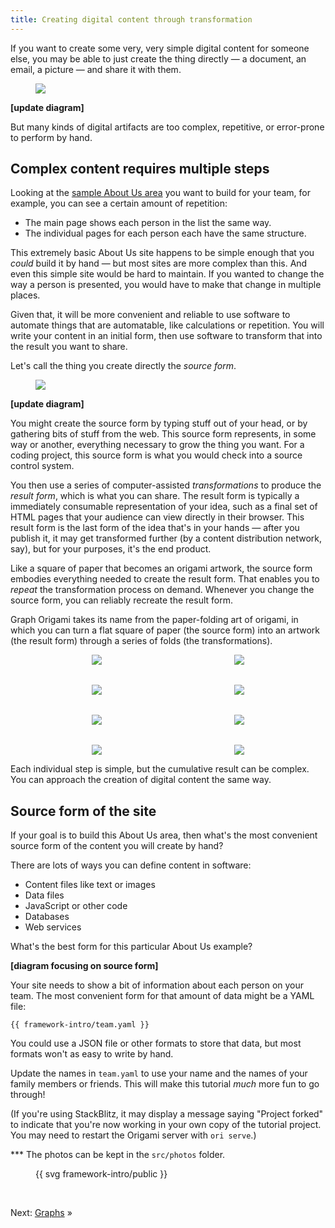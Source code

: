 ```yaml
---
title: Creating digital content through transformation
---
```


If you want to create some very, very simple digital content for someone else, you may be able to just create the thing directly — a document, an email, a picture — and share it with them.

<figure>
  <img src="/assets/illustrations/artifact.svg">
</figure>

**[update diagram]**

But many kinds of digital artifacts are too complex, repetitive, or error-prone to perform by hand.

## Complex content requires multiple steps

Looking at the [sample About Us area](/samples/aboutUs) you want to build for your team, for example, you can see a certain amount of repetition:

- The main page shows each person in the list the same way.
- The individual pages for each person each have the same structure.

This extremely basic About Us site happens to be simple enough that you _could_ build it by hand — but most sites are more complex than this. And even this simple site would be hard to maintain. If you wanted to change the way a person is presented, you would have to make that change in multiple places.

Given that, it will be more convenient and reliable to use software to automate things that are automatable, like calculations or repetition. You will write your content in an initial form, then use software to transform that into the result you want to share.

Let's call the thing you create directly the _source form_.

<figure>
  <img src="/assets/illustrations/sourceAndResult.svg">
</figure>

**[update diagram]**

You might create the source form by typing stuff out of your head, or by gathering bits of stuff from the web. This source form represents, in some way or another, everything necessary to grow the thing you want. For a coding project, this source form is what you would check into a source control system.

You then use a series of computer-assisted _transformations_ to produce the _result form_, which is what you can share. The result form is typically a immediately consumable representation of your idea, such as a final set of HTML pages that your audience can view directly in their browser. This result form is the last form of the idea that's in your hands — after you publish it, it may get transformed further (by a content distribution network, say), but for your purposes, it's the end product.

Like a square of paper that becomes an origami artwork, the source form embodies everything needed to create the result form. That enables you to _repeat_ the transformation process on demand. Whenever you change the source form, you can reliably recreate the result form.

Graph Origami takes its name from the paper-folding art of origami, in which you can turn a flat square of paper (the source form) into an artwork (the result form) through a series of folds (the transformations).

<figure style="align-items: center; display: grid; gap: 2rem; grid-template-columns: repeat(auto-fit, minmax(125px, 1fr)); justify-items: center;">
  <img src="/assets/heart/step1.svg">
  <img src="/assets/heart/step2.svg">
  <img src="/assets/heart/step3.svg">
  <img src="/assets/heart/step4.svg">
  <img src="/assets/heart/step5.svg">
  <img src="/assets/heart/step6.svg">
  <img src="/assets/heart/step7.svg">
  <img src="/assets/heart/step8.svg">
</figure>

Each individual step is simple, but the cumulative result can be complex. You can approach the creation of digital content the same way.

## Source form of the site

If your goal is to build this About Us area, then what's the most convenient source form of the content you will create by hand?

There are lots of ways you can define content in software:

- Content files like text or images
- Data files
- JavaScript or other code
- Databases
- Web services

What's the best form for this particular About Us example?

**[diagram focusing on source form]**

Your site needs to show a bit of information about each person on your team. The most convenient form for that amount of data might be a YAML file:

```{{'yaml'}}
{{ framework-intro/team.yaml }}
```

You could use a JSON file or other formats to store that data, but most formats won't as easy to write by hand.

<span class="tutorialStep"></span> Update the names in `team.yaml` to use your name and the names of your family members or friends. This will make this tutorial _much_ more fun to go through!

(If you're using StackBlitz, it may display a message saying "Project forked" to indicate that you're now working in your own copy of the tutorial project. You may need to restart the Origami server with `ori serve`.)

\*\*\* The photos can be kept in the `src/photos` folder.

<figure>
{{ svg framework-intro/public }}
</figure>

&nbsp;

Next: [Graphs](intro2.html) »
